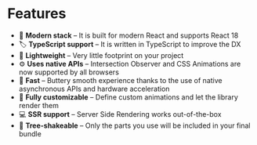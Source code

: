 # Features

- 🎁 **Modern stack** – It is built for modern React and supports React 18
- 🏷 **TypeScript support** – It is written in TypeScript to improve the DX
- 🍃 **Lightweight** – Very little footprint on your project
- ⚙️ **Uses native APIs** – Intersection Observer and CSS Animations are now supported by all browsers
- 🚀 **Fast** – Buttery smooth experience thanks to the use of native asynchronous APIs and hardware acceleration
- 💅 **Fully customizable** – Define custom animations and let the library render them
- 💻 **SSR support** – Server Side Rendering works out-of-the-box
- 🌳 **Tree-shakeable** – Only the parts you use will be included in your final bundle
